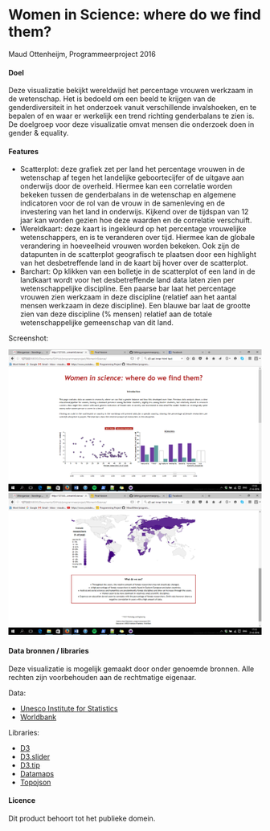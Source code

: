 # Women in Science: where do we find them?
Maud Ottenheijm, Programmeerproject 2016

#### Doel

Deze visualizatie bekijkt wereldwijd het percentage vrouwen werkzaam in de wetenschap. Het is bedoeld om een beeld te krijgen van de genderdiversiteit in het onderzoek vanuit verschillende invalshoeken, en te bepalen of en waar er werkelijk een trend richting genderbalans te zien is. 
De doelgroep voor deze visualizatie omvat mensen die onderzoek doen in gender & equality.

#### Features
- Scatterplot: deze grafiek zet per land het percentage vrouwen in de wetenschap af tegen het landelijke geboortecijfer of de uitgave aan onderwijs door de overheid. Hiermee kan een correlatie worden bekeken tussen de genderbalans in de wetenschap en algemene indicatoren voor de rol van de vrouw in de samenleving en de investering van het land in onderwijs. Kijkend over de tijdspan van 12 jaar kan worden gezien hoe deze waarden en de correlatie verschuift.
- Wereldkaart: deze kaart is ingekleurd op het percentage vrouwelijke wetenschappers, en is te veranderen over tijd. Hiermee kan de globale verandering in hoeveelheid vrouwen worden bekeken. Ook zijn de datapunten in de scatterplot geografisch te plaatsen door een highlight van het desbetreffende land in de kaart bij hover over de scatterplot.
- Barchart: Op klikken van een bolletje in de scatterplot of een land in de landkaart wordt voor het desbetreffende land data laten zien per wetenschappelijke discipline. Een paarse bar laat het percentage vrouwen zien werkzaam in deze discipline (relatief aan het aantal mensen werkzaam in deze discipline). Een blauwe bar laat de grootte zien van deze discipline (% mensen) relatief aan de totale wetenschappelijke gemeenschap van dit land.

Screenshot:

![](doc/print_screen_top.png)
![](doc/print_screen_bottom.png)

#### Data bronnen / libraries
Deze visualizatie is mogelijk gemaakt door onder genoemde bronnen. Alle rechten zijn voorbehouden aan de rechtmatige eigenaar.

Data:
- [Unesco Institute for Statistics](http://www.uis.unesco.org/ScienceTechnology/Pages/gender-and-science.aspx)
- [Worldbank](http://www.worldbank.org)

Libraries:
- [D3](http://d3js.org)
- [D3.slider](https://github.com/MasterMaps/d3-slider)
- [D3.tip](https://github.com/Caged/d3-tip)
- [Datamaps](http://datamaps.github.io/)
- [Topojson](https://github.com/mbostock/topojson)

#### Licence
Dit product behoort tot het publieke domein.
